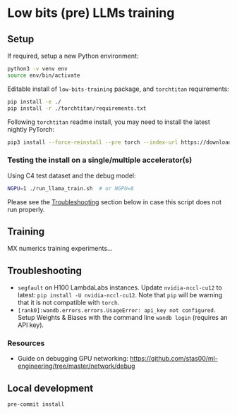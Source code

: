 # Low bits (pre) LLMs training

## Setup

If required, setup a new Python environment:
```bash
python3 -v venv env
source env/bin/activate
```

Editable install of `low-bits-training` package, and `torchtitan` requirements:
```bash
pip install -e ./
pip install -r ./torchtitan/requirements.txt
```

Following `torchtitan` readme install, you may need to install the latest nightly PyTorch:
```bash
pip3 install --force-reinstall --pre torch --index-url https://download.pytorch.org/whl/nightly/cu124 # or cu118, cu121
```

### Testing the install on a single/multiple accelerator(s)

Using C4 test dataset and the debug model:
```bash
NGPU=1 ./run_llama_train.sh  # or NGPU=8
```
Please see the [Troubleshooting](#troubleshooting) section below in case this script does not run properly.

## Training

MX numerics training experiments...


## Troubleshooting

* `segfault` on H100 LambdaLabs instances. Update `nvidia-nccl-cu12` to latest: `pip install -U nvidia-nccl-cu12`. Note that `pip` will be warning that it is not compatible with `torch`.
* `[rank0]:wandb.errors.errors.UsageError: api_key not configured`. Setup Weights & Biases with the command line `wandb login` (requires an API key).

### Resources

* Guide on debugging GPU networking: https://github.com/stas00/ml-engineering/tree/master/network/debug

## Local development

```bash
pre-commit install
```
